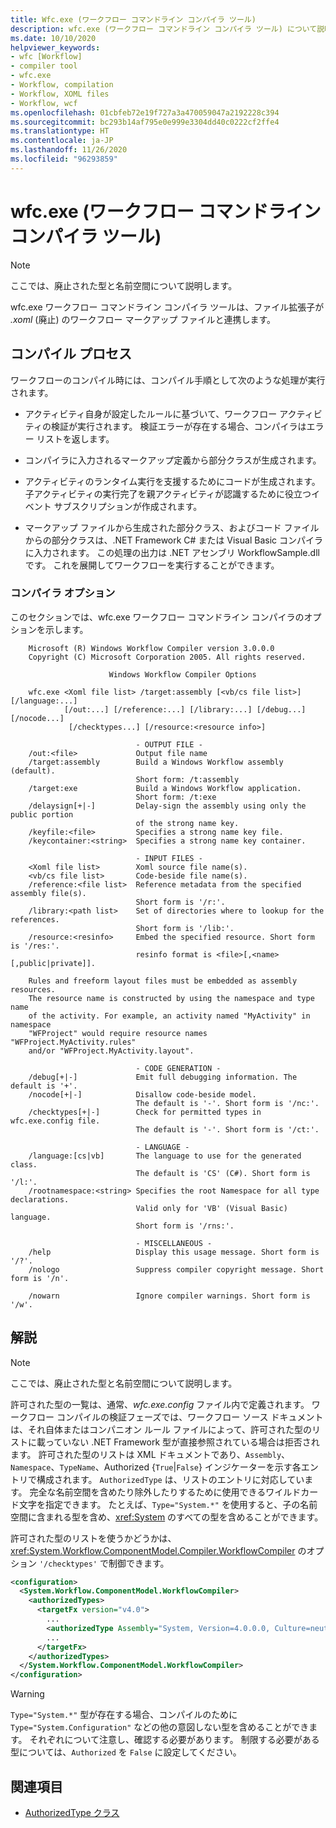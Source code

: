 ```yaml
---
title: Wfc.exe (ワークフロー コマンドライン コンパイラ ツール)
description: wfc.exe (ワークフロー コマンドライン コンパイラ ツール) について説明します。
ms.date: 10/10/2020
helpviewer_keywords:
- wfc [Workflow]
- compiler tool
- wfc.exe
- Workflow, compilation
- Workflow, XOML files
- Workflow, wcf
ms.openlocfilehash: 01cbfeb72e19f727a3a470059047a2192228c394
ms.sourcegitcommit: bc293b14af795e0e999e3304dd40c0222cf2ffe4
ms.translationtype: HT
ms.contentlocale: ja-JP
ms.lasthandoff: 11/26/2020
ms.locfileid: "96293859"
---
```

# <a name="wfcexe-workflow-command-line-compiler-tool"></a>wfc.exe (ワークフロー コマンドライン コンパイラ ツール)

> [!NOTE]
> ここでは、廃止された型と名前空間について説明します。

wfc.exe ワークフロー コマンドライン コンパイラ ツールは、ファイル拡張子が *.xoml* (廃止) のワークフロー マークアップ ファイルと連携します。

## <a name="compilation-process"></a>コンパイル プロセス

ワークフローのコンパイル時には、コンパイル手順として次のような処理が実行されます。

- アクティビティ自身が設定したルールに基づいて、ワークフロー アクティビティの検証が実行されます。 検証エラーが存在する場合、コンパイラはエラー リストを返します。  
- コンパイラに入力されるマークアップ定義から部分クラスが生成されます。  

- アクティビティのランタイム実行を支援するためにコードが生成されます。 子アクティビティの実行完了を親アクティビティが認識するために役立つイベント サブスクリプションが作成されます。  
- マークアップ ファイルから生成された部分クラス、およびコード ファイルからの部分クラスは、.NET Framework C# または Visual Basic コンパイラに入力されます。 この処理の出力は .NET アセンブリ WorkflowSample.dll です。 これを展開してワークフローを実行することができます。

### <a name="compiler-options"></a>コンパイラ オプション

このセクションでは、wfc.exe ワークフロー コマンドライン コンパイラのオプションを示します。

```output
    Microsoft (R) Windows Workflow Compiler version 3.0.0.0
    Copyright (C) Microsoft Corporation 2005. All rights reserved.

                      Windows Workflow Compiler Options

    wfc.exe <Xoml file list> /target:assembly [<vb/cs file list>] [/language:...]
            [/out:...] [/reference:...] [/library:...] [/debug...] [/nocode...]
             [/checktypes...] [/resource:<resource info>]

                            - OUTPUT FILE -
    /out:<file>             Output file name
    /target:assembly        Build a Windows Workflow assembly (default).
                            Short form: /t:assembly
    /target:exe             Build a Windows Workflow application.
                            Short form: /t:exe
    /delaysign[+|-]         Delay-sign the assembly using only the public portion
                            of the strong name key.
    /keyfile:<file>         Specifies a strong name key file.
    /keycontainer:<string>  Specifies a strong name key container.

                            - INPUT FILES -
    <Xoml file list>        Xoml source file name(s).
    <vb/cs file list>       Code-beside file name(s).
    /reference:<file list>  Reference metadata from the specified assembly file(s).
                            Short form is '/r:'.
    /library:<path list>    Set of directories where to lookup for the references.
                            Short form is '/lib:'.
    /resource:<resinfo>     Embed the specified resource. Short form is '/res:'.
                            resinfo format is <file>[,<name>[,public|private]].

    Rules and freeform layout files must be embedded as assembly resources.
    The resource name is constructed by using the namespace and type name
    of the activity. For example, an activity named "MyActivity" in namespace
    "WFProject" would require resource names "WFProject.MyActivity.rules"
    and/or "WFProject.MyActivity.layout".

                            - CODE GENERATION -
    /debug[+|-]             Emit full debugging information. The default is '+'.
    /nocode[+|-]            Disallow code-beside model.
                            The default is '-'. Short form is '/nc:'.
    /checktypes[+|-]        Check for permitted types in wfc.exe.config file.
                            The default is '-'. Short form is '/ct:'.

                            - LANGUAGE -
    /language:[cs|vb]       The language to use for the generated class.
                            The default is 'CS' (C#). Short form is '/l:'.
    /rootnamespace:<string> Specifies the root Namespace for all type declarations.
                            Valid only for 'VB' (Visual Basic) language.
                            Short form is '/rns:'.

                            - MISCELLANEOUS -
    /help                   Display this usage message. Short form is '/?'.
    /nologo                 Suppress compiler copyright message. Short form is '/n'.

    /nowarn                 Ignore compiler warnings. Short form is '/w'.
```

## <a name="remarks"></a>解説

> [!NOTE]
> ここでは、廃止された型と名前空間について説明します。

許可された型の一覧は、通常、*wfc.exe.config* ファイル内で定義されます。 ワークフロー コンパイルの検証フェーズでは、ワークフロー ソース ドキュメントは、それ自体またはコンパニオン ルール ファイルによって、許可された型のリストに載っていない .NET Framework 型が直接参照されている場合は拒否されます。 許可された型のリストは XML ドキュメントであり、`Assembly`、`Namespace`、`TypeName`、Authorized {`True`&#124;`False`} インジケーターを示す各エントリで構成されます。 `AuthorizedType` は、リストのエントリに対応しています。 完全な名前空間を含めたり除外したりするために使用できるワイルドカード文字を指定できます。 たとえば、`Type="System.*"` を使用すると、子の名前空間に含まれる型を含め、<xref:System> のすべての型を含めることができます。
  
許可された型のリストを使うかどうかは、<xref:System.Workflow.ComponentModel.Compiler.WorkflowCompiler> のオプション `'/checktypes'` で制御できます。

```xml  
<configuration>  
  <System.Workflow.ComponentModel.WorkflowCompiler>
    <authorizedTypes>
      <targetFx version="v4.0">
        ...
        <authorizedType Assembly="System, Version=4.0.0.0, Culture=neutral, PublicKeyToken=b77a5c561934e089" Namespace="System*" TypeName="*" Authorized="True"/>
        ...
      </targetFx>
    </authorizedTypes>
  </System.Workflow.ComponentModel.WorkflowCompiler>  
</configuration>  
```

> [!WARNING]
> `Type="System.*"` 型が存在する場合、コンパイルのために `Type="System.Configuration"` などの他の意図しない型を含めることができます。 それぞれについて注意し、確認する必要があります。 制限する必要がある型については、`Authorized` を `False` に設定してください。

## <a name="see-also"></a>関連項目

- [AuthorizedType クラス](xref:System.Workflow.ComponentModel.Compiler.AuthorizedType)
